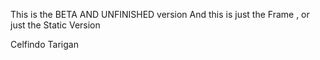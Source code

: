 This is the BETA AND UNFINISHED version 
And this is just the Frame , or just the Static Version 

Celfindo Tarigan
